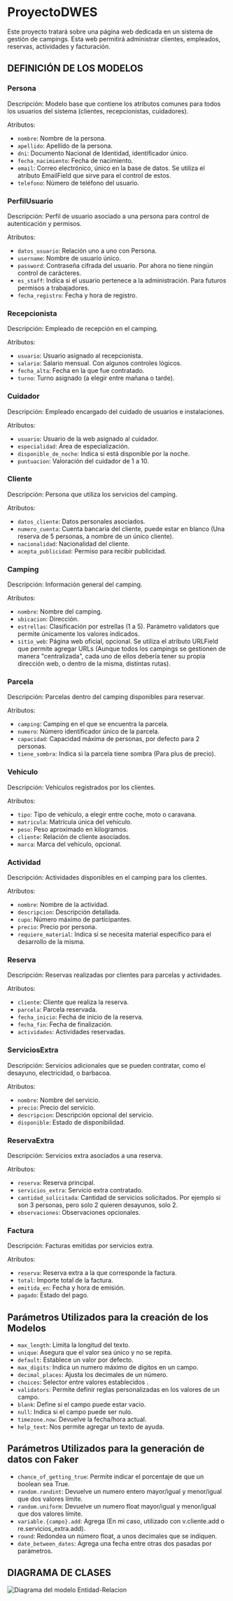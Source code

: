 # ProyectoDWES
Este proyecto tratará sobre una página web dedicada en un sistema de gestión de campings.
Esta web permitirá administrar clientes, empleados, reservas, actividades y facturación.

## DEFINICIÓN DE LOS MODELOS
### **Persona** 
Descripción: 
Modelo base que contiene los atributos comunes para todos los usuarios del sistema (clientes, recepcionistas, cuidadores).

Atributos:
- `nombre`: Nombre de la persona.
- `apellido`: Apellido de la persona.
- `dni`: Documento Nacional de Identidad, identificador único.
- `fecha_nacimiento`: Fecha de nacimiento.
- `email`: Correo electrónico, único en la base de datos. Se utiliza el atributo EmailField que sirve para el control de estos.
- `telefono`: Número de teléfono del usuario.

### **PerfilUsuario**
Descripción: 
Perfil de usuario asociado a una persona para control de autenticación y permisos.

Atributos:
- `datos_usuario`: Relación uno a uno con Persona.
- `username`: Nombre de usuario único.
- `password`: Contraseña cifrada del usuario. Por ahora no tiene ningún control de carácteres.
- `es_staff`: Indica si el usuario pertenece a la administración. Para futuros permisos a trabajadores.
- `fecha_registro`: Fecha y hora de registro.



### **Recepcionista**
Descripción: 
Empleado de recepción en el camping.

Atributos:
- `usuario`: Usuario asignado al recepcionista.
- `salario`: Salario mensual. Con algunos controles lógicos.
- `fecha_alta`: Fecha en la que fue contratado.
- `turno`: Turno asignado (a elegir entre mañana o tarde).

### **Cuidador**
Descripción: 
Empleado encargado del cuidado de usuarios e instalaciones.

Atributos:
- `usuario`: Usuario de la web asignado al cuidador.
- `especialidad`: Área de especialización. 
- `disponible_de_noche`: Indica si está disponible por la noche.
- `puntuacion`: Valoración del cuidador de 1 a 10.

### **Cliente**
Descripción: 
Persona que utiliza los servicios del camping.

Atributos:
- `datos_cliente`: Datos personales asociados.
- `numero_cuenta`: Cuenta bancaria del cliente, puede estar en blanco (Una reserva de 5 personas, a nombre de un único cliente).
- `nacionalidad`: Nacionalidad del cliente.
- `acepta_publicidad`: Permiso para recibir publicidad.

### **Camping**
Descripción: 
Información general del camping.

Atributos:
- `nombre`: Nombre del camping.
- `ubicacion`: Dirección.
- `estrellas`: Clasificación por estrellas (1 a 5). Parámetro validators que permite únicamente los valores indicados.
- `sitio_web`: Página web oficial, opcional. Se utiliza el atributo URLField que permite agregar URLs (Aunque todos los campings se gestionen de manera "centralizada", cada uno de ellos debería tener su propia dirección web, o dentro de la misma, distintas rutas).

### **Parcela**
Descripción: 
Parcelas dentro del camping disponibles para reservar.

Atributos:
- `camping`: Camping en el que se encuentra la parcela.
- `numero`: Número identificador único de la parcela.
- `capacidad`: Capacidad máxima de personas, por defecto para 2 personas.
- `tiene_sombra`: Indica si la parcela tiene sombra (Para plus de precio).

### **Vehiculo**
Descripción: 
Vehículos registrados por los clientes.

Atributos:
- `tipo`: Tipo de vehículo, a elegir entre coche, moto o caravana.
- `matricula`: Matrícula única del vehículo.
- `peso`: Peso aproximado en kilogramos.
- `cliente`: Relación de cliente asociados.
- `marca`: Marca del vehículo, opcional.

### **Actividad**
Descripción: 
Actividades disponibles en el camping para los clientes.

Atributos:
- `nombre`: Nombre de la actividad.
- `descripcion`: Descripción detallada.
- `cupo`: Número máximo de participantes.
- `precio`: Precio por persona.
- `requiere_material`: Indica si se necesita material específico para el desarrollo de la misma.

### **Reserva**
Descripción: 
Reservas realizadas por clientes para parcelas y actividades.

Atributos:
- `cliente`: Cliente que realiza la reserva.
- `parcela`: Parcela reservada.
- `fecha_inicio`: Fecha de inicio de la reserva.
- `fecha_fin`: Fecha de finalización.
- `actividades`: Actividades reservadas.

### **ServiciosExtra**
Descripción: 
Servicios adicionales que se pueden contratar, como el desayuno, electricidad, o barbacoa.

Atributos:
- `nombre`: Nombre del servicio.
- `precio`: Precio del servicio.
- `descripcion`: Descripción opcional del servicio.
- `disponible`: Estado de disponibilidad.

### **ReservaExtra**
Descripción: 
Servicios extra asociados a una reserva.

Atributos:
- `reserva`: Reserva principal.
- `servicios_extra`: Servicio extra contratado.
- `cantidad_solicitada`: Cantidad de servicios solicitados. Por ejemplo si son 3 personas, pero solo 2 quieren desayunos, solo 2.
- `observaciones`: Observaciones opcionales.

### **Factura**
Descripción:
Facturas emitidas por servicios extra.

Atributos:
- `reserva`: Reserva extra a la que corresponde la factura.
- `total`: Importe total de la factura.
- `emitida_en`: Fecha y hora de emisión.
- `pagado`: Estado del pago.


## Parámetros Utilizados para la creación de los Modelos
- `max_length`: Limita la longitud del texto.
- `unique`: Asegura que el valor sea único y no se repita.
- `default`: Establece un valor por defecto.
- `max_digits`: Indica un numero máximo de digitos en un campo.
- `decimal_places`: Ajusta los decimales de un número.
- `choices`: Selector entre valores establecidos .
- `validators`: Permite definir reglas personalizadas en los valores de un campo.
- `blank`: Define si el campo puede estar vacío.
- `null`: Indica si el campo puede ser nulo.
- `timezone.now`: Devuelve la fecha/hora actual.
- `help_text`: Nos permite agregar un texto de ayuda.


## Parámetros Utilizados para la generación de datos con Faker
- `chance_of_getting_true`: Permite indicar el porcentaje de que un boolean sea True.
- `random.randint`: Devuelve un numero entero mayor/igual y menor/igual que dos valores límite. 
- `random.uniform`: Devuelve un numero float mayor/igual y menor/igual que dos valores límite.
- `variable.{campo}.add`: Agrega (En mi caso, utilizado con v.cliente.add o re.servicios_extra.add).
- `round`: Redondea un número float, a unos decimales que se indiquen.
- `date_between_dates`: Agrega una fecha entre otras dos pasadas por parámetros.

## DIAGRAMA DE CLASES
![Diagrama del modelo Entidad-Relacion](diagrama/ModeloE_R_Camping.png)
